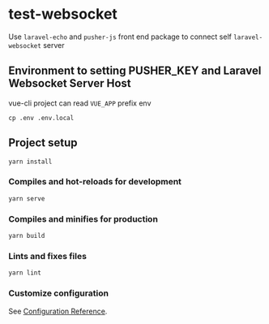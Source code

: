 # test-websocket

Use `laravel-echo` and `pusher-js` front end package to connect self `laravel-websocket` server

## Environment to setting PUSHER_KEY and Laravel Websocket Server Host

vue-cli project can read `VUE_APP` prefix env

```
cp .env .env.local
```

## Project setup
```
yarn install
```

### Compiles and hot-reloads for development
```
yarn serve
```

### Compiles and minifies for production
```
yarn build
```

### Lints and fixes files
```
yarn lint
```

### Customize configuration
See [Configuration Reference](https://cli.vuejs.org/config/).
